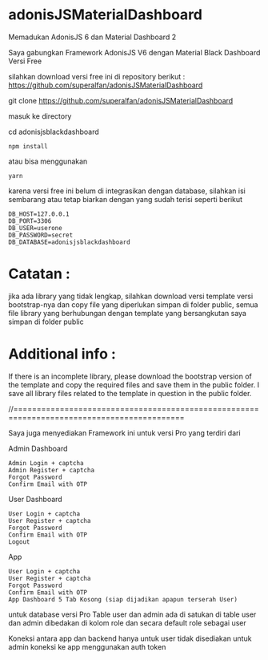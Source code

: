 # adonisJSMaterialDashboard
Memadukan AdonisJS 6 dan Material Dashboard 2

Saya gabungkan Framework AdonisJS V6 dengan Material Black Dashboard Versi Free

silahkan download versi free ini di repository berikut : https://github.com/superalfan/adonisJSMaterialDashboard

git clone https://github.com/superalfan/adonisJSMaterialDashboard

masuk ke directory 

cd adonisjsblackdashboard

    npm install

atau bisa menggunakan 

    yarn

karena versi free ini belum di integrasikan dengan database, silahkan isi sembarang
atau tetap biarkan dengan yang sudah terisi seperti berikut

    DB_HOST=127.0.0.1
    DB_PORT=3306
    DB_USER=userone
    DB_PASSWORD=secret
    DB_DATABASE=adonisjsblackdashboard

Catatan :
=============
jika ada library yang tidak lengkap, silahkan download versi template versi bootstrap-nya dan copy file yang diperlukan simpan di folder public, semua file library yang berhubungan dengan template yang bersangkutan saya simpan di folder public

Additional info :
=============
If there is an incomplete library, please download the bootstrap version of the template and copy the required files and save them in the public folder. I save all library files related to the template in question in the public folder.

//===========================================================================================

Saya juga menyediakan Framework ini untuk versi Pro yang terdiri dari

Admin Dashboard 

    Admin Login + captcha
    Admin Register + captcha
    Forgot Password 
    Confirm Email with OTP

User Dashboard

    User Login + captcha
    User Register + captcha
    Forgot Password
    Confirm Email with OTP
    Logout


App

    User Login + captcha
    User Register + captcha
    Forgot Password
    Confirm Email with OTP
    App Dashboard 5 Tab Kosong (siap dijadikan apapun terserah User)


untuk database versi Pro
Table user dan admin ada di satukan di table user dan admin dibedakan di kolom role dan secara default role sebagai user

Koneksi antara app dan backend hanya untuk user tidak disediakan untuk admin
koneksi ke app menggunakan auth token

